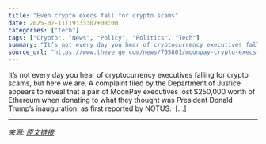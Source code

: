 ```yaml
---
title: "Even crypto execs fall for crypto scams"
date: 2025-07-11T19:33:07+08:00
categories: ["tech"]
tags: ["Crypto", "News", "Policy", "Politics", "Tech"]
summary: "It’s not every day you hear of cryptocurrency executives falling for crypto scams, but here we are. A complaint filed by the Department of Justice appears to reveal that a pair of MoonPay executives l"
source_url: "https://www.theverge.com/news/705801/moonpay-crypto-execs-scam-doj-trump-administration"
---
```


It’s not every day you hear of cryptocurrency executives falling for crypto scams, but here we are. A complaint filed by the Department of Justice appears to reveal that a pair of MoonPay executives lost $250,000 worth of Ethereum when donating to what they thought was President Donald Trump’s inauguration, as first reported by NOTUS.&#160; [&#8230;]

---

*来源: [原文链接](https://www.theverge.com/news/705801/moonpay-crypto-execs-scam-doj-trump-administration)*
